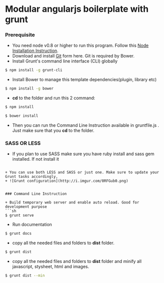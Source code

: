 # Modular angularjs boilerplate with grunt

### Prerequisite

+ You need node v0.8 or higher to run this program. Follow this [Node Installation Instruction](https://www.npmjs.org/doc/README.html).
+ Download and install [Git](http://git-scm.com/) form here. Git is required by Bower.
+ Install Grunt's command line interface (CLI) globally
```sh
$ npm install -g grunt-cli
```
+ Install Bower to manage this template dependencies(plugin, library etc)
```sh
$ npm install -g bower
```
+ **cd** to the folder and run this 2 command:
```sh
$ npm install
```
```sh
$ bower install
```
+ Then you can run the Command Line Instruction available in gruntfile.js . Just make sure that you **cd** to the folder.


### SASS OR LESS
+ If you plan to use SASS make sure you have ruby install and sass gem installed. If not install it
```gem install sass

+ You can use both LESS and SASS or just one. Make sure to update your Grunt tasks accordingly,
+ ![Grunt configuration](http://i.imgur.com/0RFGub0.png)


### Command Line Instruction

+ Build temporary web server and enable auto reload. Good for development purpose
```sh
$ grunt serve
```
+ Run documentation
```sh
$ grunt docs
```
+ copy all the needed files and folders to **dist** folder.
```sh
$ grunt dist
```
+ copy all the needed files and folders to **dist** folder and minify all javascript, stysheet, html and images.
```sh
$ grunt dist --min
```